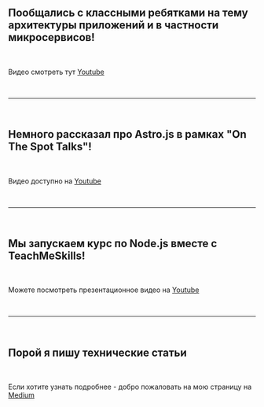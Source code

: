 ## Пообщались с классными ребятками на тему архитектуры приложений и в частности микросервисов!

<br>

Видео смотреть тут [Youtube](https://youtu.be/lZ7JPsRS4NY)

<br>
<hr>
<br>

## Немного рассказал про Astro.js в рамках "On The Spot Talks"!

<br>

Видео доступно на [Youtube](https://youtu.be/_9wsppr58jg?t=329)

<br>
<hr>
<br>

## Мы запускаем курс по Node.js вместе с TeachMeSkills!

<br>

Можете посмотреть презентационное видео на [Youtube](https://youtu.be/OtWp5YC9FTo)

<br>
<hr>
<br>

## Порой я пишу технические статьи

<br>

Если хотите узнать подробнее - добро пожаловать на мою страницу на [Medium](https://medium.com/@valerka)
